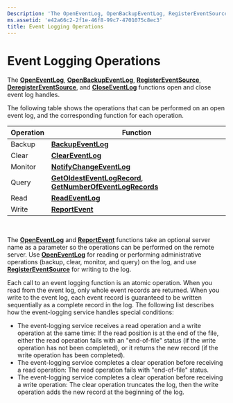 ```yaml
---
Description: 'The OpenEventLog, OpenBackupEventLog, RegisterEventSource, DeregisterEventSource, and CloseEventLog functions open and close event log handles.'
ms.assetid: 'e42a66c2-2f1e-46f8-99c7-4701075c8ec3'
title: Event Logging Operations
---
```


# Event Logging Operations

The [**OpenEventLog**](openeventlog.md), [**OpenBackupEventLog**](openbackupeventlog.md), [**RegisterEventSource**](registereventsource.md), [**DeregisterEventSource**](deregistereventsource.md), and [**CloseEventLog**](closeeventlog.md) functions open and close event log handles.

The following table shows the operations that can be performed on an open event log, and the corresponding function for each operation.



| Operation | Function                                                                                                                     |
|-----------|------------------------------------------------------------------------------------------------------------------------------|
| Backup    | [**BackupEventLog**](backupeventlog.md)                                                                                     |
| Clear     | [**ClearEventLog**](cleareventlog.md)                                                                                       |
| Monitor   | [**NotifyChangeEventLog**](notifychangeeventlog.md)                                                                         |
| Query     | [**GetOldestEventLogRecord**](getoldesteventlogrecord.md), [**GetNumberOfEventLogRecords**](getnumberofeventlogrecords.md) |
| Read      | [**ReadEventLog**](readeventlog.md)                                                                                         |
| Write     | [**ReportEvent**](reportevent.md)                                                                                           |



 

The [**OpenEventLog**](openeventlog.md) and [**ReportEvent**](reportevent.md) functions take an optional server name as a parameter so the operations can be performed on the remote server. Use [**OpenEventLog**](openeventlog.md) for reading or performing administrative operations (backup, clear, monitor, and query) on the log, and use [**RegisterEventSource**](registereventsource.md) for writing to the log.

Each call to an event logging function is an atomic operation. When you read from the event log, only whole event records are returned. When you write to the event log, each event record is guaranteed to be written sequentially as a complete record in the log. The following list describes how the event-logging service handles special conditions:

-   The event-logging service receives a read operation and a write operation at the same time: If the read position is at the end of the file, either the read operation fails with an "end-of-file" status (if the write operation has not been completed), or it returns the new record (if the write operation has been completed).
-   The event-logging service completes a clear operation before receiving a read operation: The read operation fails with "end-of-file" status.
-   The event-logging service completes a clear operation before receiving a write operation: The clear operation truncates the log, then the write operation adds the new record at the beginning of the log.

 

 



